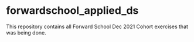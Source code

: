 # forwardschool_applied_ds
This repository contains all Forward School Dec 2021 Cohort exercises that was being done.
